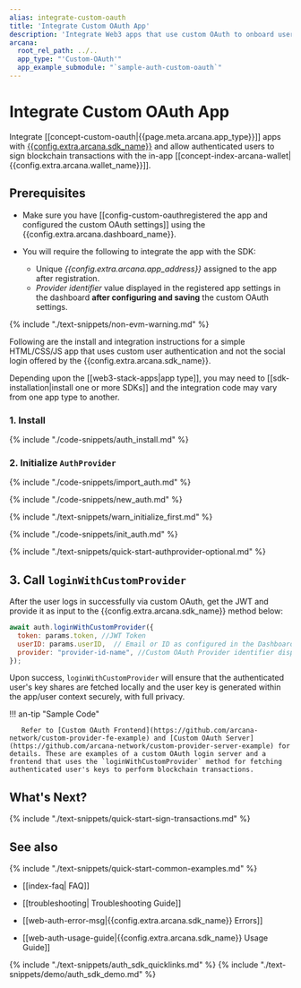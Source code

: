 ```yaml
---
alias: integrate-custom-oauth
title: 'Integrate Custom OAuth App'
description: 'Integrate Web3 apps that use custom OAuth to onboard users and then assign users.'
arcana:
  root_rel_path: ../..
  app_type: "'Custom-OAuth'"
  app_example_submodule: "`sample-auth-custom-oauth`"
---
```


# Integrate Custom OAuth App

Integrate [[concept-custom-oauth|{{page.meta.arcana.app_type}}]] apps with [{{config.extra.arcana.sdk_name}}]({{page.meta.arcana.root_rel_path}}/concepts/authsdk.md) and allow authenticated users to sign blockchain transactions with the in-app [[concept-index-arcana-wallet|{{config.extra.arcana.wallet_name}}]].

## Prerequisites

* Make sure you have [[config-custom-oauthregistered the app and configured the custom OAuth settings]] using the {{config.extra.arcana.dashboard_name}}.

* You will require the following to integrate the app with the SDK:

    - Unique *{{config.extra.arcana.app_address}}* assigned to the app after registration.
    - *Provider identifier* value displayed in the registered app settings in the dashboard **after configuring and saving** the custom OAuth settings.

{% include "./text-snippets/non-evm-warning.md" %}

Following are the install and integration instructions for a simple HTML/CSS/JS app that uses custom user authentication and not the social login offered by the {{config.extra.arcana.sdk_name}}.
     
Depending upon the [[web3-stack-apps|app type]], you may need to [[sdk-installation|install one or more SDKs]] and the integration code may vary from one app type to another.

### 1. Install

{% include "./code-snippets/auth_install.md" %}
      
### 2. Initialize `AuthProvider`

{% include "./code-snippets/import_auth.md" %}

{% include "./code-snippets/new_auth.md" %}

{% include "./text-snippets/warn_initialize_first.md" %}

{% include "./code-snippets/init_auth.md" %}

{% include "./text-snippets/quick-start-authprovider-optional.md" %}

## 3. Call `loginWithCustomProvider`

After the user logs in successfully via custom OAuth, get the JWT and provide it as input to the {{config.extra.arcana.sdk_name}} method below:

```js
await auth.loginWithCustomProvider({
  token: params.token, //JWT Token
  userID: params.userID,  // Email or ID as configured in the Dashboard settings
  provider: "provider-id-name", //Custom OAuth Provider identifier displayed in the Dashboard
});

```

Upon success, `loginWithCustomProvider` will ensure that the authenticated user's key shares are fetched locally and the user key is generated within the app/user context securely, with full privacy.  

!!! an-tip "Sample Code"

       Refer to [Custom OAuth Frontend](https://github.com/arcana-network/custom-provider-fe-example) and [Custom OAuth Server](https://github.com/arcana-network/custom-provider-server-example) for details. These are examples of a custom OAuth login server and a frontend that uses the `loginWithCustomProvider` method for fetching authenticated user's keys to perform blockchain transactions.

## What's Next?

{% include "./text-snippets/quick-start-sign-transactions.md" %}

## See also

{% include "./text-snippets/quick-start-common-examples.md" %}

* [[index-faq| FAQ]]

* [[troubleshooting| Troubleshooting Guide]]

* [[web-auth-error-msg|{{config.extra.arcana.sdk_name}} Errors]]

* [[web-auth-usage-guide|{{config.extra.arcana.sdk_name}} Usage Guide]]

{% include "./text-snippets/auth_sdk_quicklinks.md" %}
{% include "./text-snippets/demo/auth_sdk_demo.md" %}
